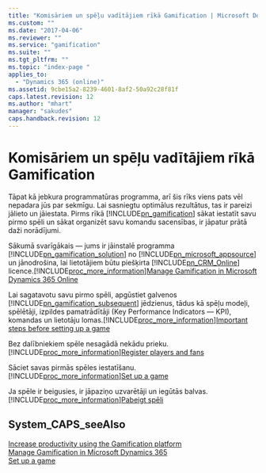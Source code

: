 ```yaml
---
title: "Komisāriem un spēļu vadītājiem rīkā Gamification | Microsoft Docs"
ms.custom: ""
ms.date: "2017-04-06"
ms.reviewer: ""
ms.service: "gamification"
ms.suite: ""
ms.tgt_pltfrm: ""
ms.topic: "index-page "
applies_to: 
  - "Dynamics 365 (online)"
ms.assetid: 9cbe15a2-8239-4601-8af2-50a92c28f81f
caps.latest.revision: 12
ms.author: "mhart"
manager: "sakudes"
caps.handback.revision: 12
---
```

# Komisāriem un spēļu vadītājiem rīkā Gamification
Tāpat kā jebkura programmatūras programma, arī šis rīks viens pats vēl nepadara jūs par sekmīgu. Lai sasniegtu optimālus rezultātus, tas ir pareizi jālieto un jāiestata. Pirms rīkā [!INCLUDE[pn_gamification](../gamification/includes/pn-gamification-md.md)] sākat iestatīt savu pirmo spēli un sākat organizēt savu komandu sacensības, ir jāpatur prātā daži norādījumi.  
  
 Sākumā svarīgākais — jums ir jāinstalē programma [!INCLUDE[pn_gamification_solution](../gamification/includes/pn-gamification-solution-md.md)] no [!INCLUDE[pn_microsoft_appsource](../gamification/includes/pn-microsoft-appsource-md.md)] un jānodrošina, lai lietotājiem būtu piešķirta [!INCLUDE[pn_CRM_Online](../gamification/includes/pn-crm-online-md.md)] licence.[!INCLUDE[proc_more_information](../gamification/includes/proc-more-information-md.md)][Manage Gamification in Microsoft Dynamics 365 Online](http://msdn.microsoft.com/lv-lv/cff88aa0-01a3-4cd7-adcf-8d4b8dec9f20)  
  
 Lai sagatavotu savu pirmo spēli, apgūstiet galvenos [!INCLUDE[pn_gamification_subsequent](../gamification/includes/pn-gamification-subsequent-md.md)] jēdzienus, tādus kā spēļu modeļi, spēlētāji, izpildes pamatrādītāji \(Key Performance Indicators — KPI\), komandas un lietotāju lomas.[!INCLUDE[proc_more_information](../gamification/includes/proc-more-information-md.md)][Important steps before setting up a game](http://msdn.microsoft.com/lv-lv/f37b3fc7-2c99-46ac-aa75-526baac4d434)  
  
 Bez dalībniekiem spēle nesagādā nekādu prieku.[!INCLUDE[proc_more_information](../gamification/includes/proc-more-information-md.md)][Register players and fans](http://msdn.microsoft.com/lv-lv/4df5e61b-0d7b-4cef-b741-14bed0637756)  
  
 Sāciet savas pirmās spēles iestatīšanu.[!INCLUDE[proc_more_information](../gamification/includes/proc-more-information-md.md)][Set up a game](http://msdn.microsoft.com/lv-lv/ec71f8e3-5cc9-4941-8067-5bf8e1081da9)  
  
 Ja spēle ir beigusies, ir jāpaziņo uzvarētāji un iegūtās balvas.[!INCLUDE[proc_more_information](../gamification/includes/proc-more-information-md.md)][Pabeigt spēli](http://msdn.microsoft.com/lv-lv/ec71f8e3-5cc9-4941-8067-5bf8e1081da9)  
  
## System_CAPS_seeAlso  
 [Increase productivity using the Gamification platform](http://msdn.microsoft.com/lv-lv/6a70c280-4e08-4382-bb53-af82d0bfa9fb)   
 [Manage Gamification in Microsoft Dynamics 365](http://msdn.microsoft.com/lv-lv/cff88aa0-01a3-4cd7-adcf-8d4b8dec9f20)   
 [Set up a game](http://msdn.microsoft.com/lv-lv/ec71f8e3-5cc9-4941-8067-5bf8e1081da9)